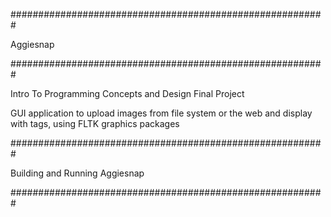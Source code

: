 #########################################################

Aggiesnap

#########################################################

Intro To Programming Concepts and Design Final Project

GUI application to upload images from file system or the web
and display with tags, using FLTK graphics packages

#########################################################

Building and Running Aggiesnap

#########################################################
